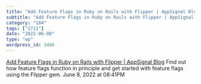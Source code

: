 ```yaml
---
title: "Add Feature Flags in Ruby on Rails with Flipper | AppSignal Blog"
subtitle: "Add Feature Flags in Ruby on Rails with Flipper | AppSignal Blog"
category: "184"
tags: ["1711"]
date: "2022-06-08"
type: "wp"
wordpress_id: 3486
---
```

[ Add Feature Flags in Ruby on Rails with Flipper | AppSignal Blog](https://blog.appsignal.com/2022/06/08/add-feature-flags-in-ruby-on-rails-with-flipper.html?utm_source=ruby-magic&utm_medium=email&utm_campaign=rss-email&utm_content=button)
 Find out how feature flags function in principle and get started with feature flags using the Flipper gem.
June 8, 2022 at 08:41PM